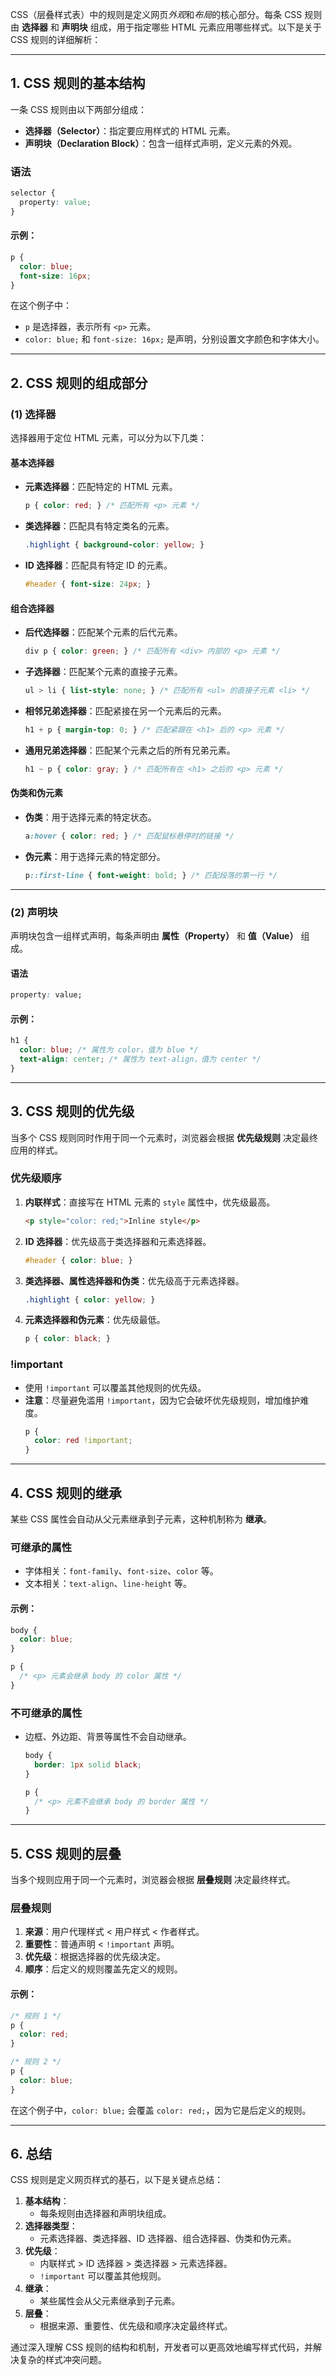 CSS（层叠样式表）中的规则是定义网页*外观*和*布局*的核心部分。每条 CSS 规则由 **选择器** 和 **声明块** 组成，用于指定哪些 HTML 元素应用哪些样式。以下是关于 CSS 规则的详细解析：

---

## **1. CSS 规则的基本结构**

一条 CSS 规则由以下两部分组成：
- **选择器（Selector）**：指定要应用样式的 HTML 元素。
- **声明块（Declaration Block）**：包含一组样式声明，定义元素的外观。

### **语法**
```css
selector {
  property: value;
}
```

#### 示例：
```css
p {
  color: blue;
  font-size: 16px;
}
```
在这个例子中：
- `p` 是选择器，表示所有 `<p>` 元素。
- `color: blue;` 和 `font-size: 16px;` 是声明，分别设置文字颜色和字体大小。

---

## **2. CSS 规则的组成部分**

### **(1) 选择器**
选择器用于定位 HTML 元素，可以分为以下几类：

#### **基本选择器**
- **元素选择器**：匹配特定的 HTML 元素。
  ```css
  p { color: red; } /* 匹配所有 <p> 元素 */
  ```
- **类选择器**：匹配具有特定类名的元素。
  ```css
  .highlight { background-color: yellow; }
  ```
- **ID 选择器**：匹配具有特定 ID 的元素。
  ```css
  #header { font-size: 24px; }
  ```

#### **组合选择器**
- **后代选择器**：匹配某个元素的后代元素。
  ```css
  div p { color: green; } /* 匹配所有 <div> 内部的 <p> 元素 */
  ```
- **子选择器**：匹配某个元素的直接子元素。
  ```css
  ul > li { list-style: none; } /* 匹配所有 <ul> 的直接子元素 <li> */
  ```
- **相邻兄弟选择器**：匹配紧接在另一个元素后的元素。
  ```css
  h1 + p { margin-top: 0; } /* 匹配紧跟在 <h1> 后的 <p> 元素 */
  ```
- **通用兄弟选择器**：匹配某个元素之后的所有兄弟元素。
  ```css
  h1 ~ p { color: gray; } /* 匹配所有在 <h1> 之后的 <p> 元素 */
  ```

#### **伪类和伪元素**
- **伪类**：用于选择元素的特定状态。
  ```css
  a:hover { color: red; } /* 匹配鼠标悬停时的链接 */
  ```
- **伪元素**：用于选择元素的特定部分。
  ```css
  p::first-line { font-weight: bold; } /* 匹配段落的第一行 */
  ```

---

### **(2) 声明块**
声明块包含一组样式声明，每条声明由 **属性（Property）** 和 **值（Value）** 组成。

#### **语法**
```css
property: value;
```

#### 示例：
```css
h1 {
  color: blue; /* 属性为 color，值为 blue */
  text-align: center; /* 属性为 text-align，值为 center */
}
```

---

## **3. CSS 规则的优先级**

当多个 CSS 规则同时作用于同一个元素时，浏览器会根据 **优先级规则** 决定最终应用的样式。

### **优先级顺序**
1. **内联样式**：直接写在 HTML 元素的 `style` 属性中，优先级最高。
   ```html
   <p style="color: red;">Inline style</p>
   ```
2. **ID 选择器**：优先级高于类选择器和元素选择器。
   ```css
   #header { color: blue; }
   ```
3. **类选择器、属性选择器和伪类**：优先级高于元素选择器。
   ```css
   .highlight { color: yellow; }
   ```
4. **元素选择器和伪元素**：优先级最低。
   ```css
   p { color: black; }
   ```

### **!important**
- 使用 `!important` 可以覆盖其他规则的优先级。
- **注意**：尽量避免滥用 `!important`，因为它会破坏优先级规则，增加维护难度。
  ```css
  p {
    color: red !important;
  }
  ```

---

## **4. CSS 规则的继承**

某些 CSS 属性会自动从父元素继承到子元素，这种机制称为 **继承**。

### **可继承的属性**
- 字体相关：`font-family`、`font-size`、`color` 等。
- 文本相关：`text-align`、`line-height` 等。

#### 示例：
```css
body {
  color: blue;
}

p {
  /* <p> 元素会继承 body 的 color 属性 */
}
```

### **不可继承的属性**
- 边框、外边距、背景等属性不会自动继承。
  ```css
  body {
    border: 1px solid black;
  }

  p {
    /* <p> 元素不会继承 body 的 border 属性 */
  }
  ```

---

## **5. CSS 规则的层叠**

当多个规则应用于同一个元素时，浏览器会根据 **层叠规则** 决定最终样式。

### **层叠规则**
1. **来源**：用户代理样式 < 用户样式 < 作者样式。
2. **重要性**：普通声明 < `!important` 声明。
3. **优先级**：根据选择器的优先级决定。
4. **顺序**：后定义的规则覆盖先定义的规则。

#### 示例：
```css
/* 规则 1 */
p {
  color: red;
}

/* 规则 2 */
p {
  color: blue;
}
```
在这个例子中，`color: blue;` 会覆盖 `color: red;`，因为它是后定义的规则。

---

## **6. 总结**

CSS 规则是定义网页样式的基石，以下是关键点总结：

1. **基本结构**：
   - 每条规则由选择器和声明块组成。
2. **选择器类型**：
   - 元素选择器、类选择器、ID 选择器、组合选择器、伪类和伪元素。
3. **优先级**：
   - 内联样式 > ID 选择器 > 类选择器 > 元素选择器。
   - `!important` 可以覆盖其他规则。
4. **继承**：
   - 某些属性会从父元素继承到子元素。
5. **层叠**：
   - 根据来源、重要性、优先级和顺序决定最终样式。

通过深入理解 CSS 规则的结构和机制，开发者可以更高效地编写样式代码，并解决复杂的样式冲突问题。
